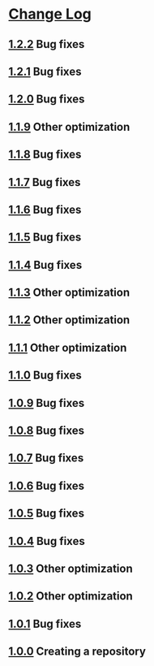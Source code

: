 # [Change Log](https://github.com/anyks/asc/archive/release.tar.gz)

## [1.2.2](https://github.com/anyks/asc/archive/v1.2.2.tar.gz) Bug fixes

## [1.2.1](https://github.com/anyks/asc/archive/v1.2.1.tar.gz) Bug fixes

## [1.2.0](https://github.com/anyks/asc/archive/v1.2.0.tar.gz) Bug fixes

## [1.1.9](https://github.com/anyks/asc/archive/v1.1.9.tar.gz) Other optimization

## [1.1.8](https://github.com/anyks/asc/archive/v1.1.8.tar.gz) Bug fixes

## [1.1.7](https://github.com/anyks/asc/archive/v1.1.7.tar.gz) Bug fixes

## [1.1.6](https://github.com/anyks/asc/archive/v1.1.6.tar.gz) Bug fixes

## [1.1.5](https://github.com/anyks/asc/archive/v1.1.5.tar.gz) Bug fixes

## [1.1.4](https://github.com/anyks/asc/archive/v1.1.4.tar.gz) Bug fixes

## [1.1.3](https://github.com/anyks/asc/archive/v1.1.3.tar.gz) Other optimization

## [1.1.2](https://github.com/anyks/asc/archive/v1.1.2.tar.gz) Other optimization

## [1.1.1](https://github.com/anyks/asc/archive/v1.1.1.tar.gz) Other optimization

## [1.1.0](https://github.com/anyks/asc/archive/v1.1.0.tar.gz) Bug fixes

## [1.0.9](https://github.com/anyks/asc/archive/v1.0.9.tar.gz) Bug fixes

## [1.0.8](https://github.com/anyks/asc/archive/v1.0.8.tar.gz) Bug fixes

## [1.0.7](https://github.com/anyks/asc/archive/v1.0.7.tar.gz) Bug fixes

## [1.0.6](https://github.com/anyks/asc/archive/v1.0.6.tar.gz) Bug fixes

## [1.0.5](https://github.com/anyks/asc/archive/v1.0.5.tar.gz) Bug fixes

## [1.0.4](https://github.com/anyks/asc/archive/v1.0.4.tar.gz) Bug fixes

## [1.0.3](https://github.com/anyks/asc/archive/v1.0.3.tar.gz) Other optimization

## [1.0.2](https://github.com/anyks/asc/archive/v1.0.2.tar.gz) Other optimization

## [1.0.1](https://github.com/anyks/asc/archive/v1.0.1.tar.gz) Bug fixes

## [1.0.0](https://github.com/anyks/asc/archive/v1.0.0.tar.gz) Creating a repository
